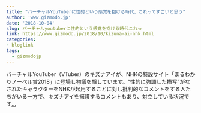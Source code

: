```yaml
---
title: "バーチャルYouTuberに性的という感覚を抱ける時代、これってすごいと思う"
author: 'www.gizmodo.jp'
date: '2018-10-04'
slug: バーチャルyoutuberに性的という感覚を抱ける時代これっ
link: https://www.gizmodo.jp/2018/10/kizuna-ai-nhk.html
categories:
- bloglink
tags:
  - gizmodojp
---
```


バーチャルYouTuber（VTuber）のキズナアイが、NHKの特設サイト「まるわかりノーベル賞2018」に登場し物議を醸しています。“性的に強調した描写”がなされたキャラクターをNHKが起用することに対し批判的なコメントをする人たちがいる一方で、キズナアイを擁護するコメントもあり、対立している状況です[... <i class="fas fa-external-link-alt"></i>](https://www.gizmodo.jp/2018/10/kizuna-ai-nhk.html)

